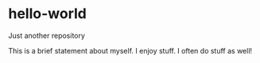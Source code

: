 # hello-world
Just another repository

This is a brief statement about myself. I enjoy stuff. I often do stuff as well!

